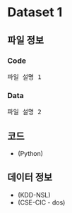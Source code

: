 # Dataset 1

## 파일 정보

### Code
<pre>
파일 설명 1
</pre>
### Data
<pre>
파일 설명 2
</pre>


## 코드
* (Python)

## 데이터 정보
* (KDD-NSL)
* (CSE-CIC - dos)

